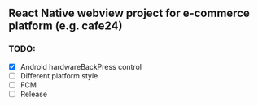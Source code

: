 ## React Native webview project for e-commerce platform (e.g. cafe24)

### TODO:

- [x] Android hardwareBackPress control
- [ ] Different platform style
- [ ] FCM
- [ ] Release
